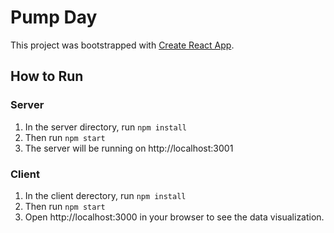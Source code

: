 # Pump Day

This project was bootstrapped with [Create React App](https://github.com/facebook/create-react-app).

## How to Run

### Server

1. In the server directory, run `npm install`
2. Then run `npm start`
3. The server will be running on http://localhost:3001

### Client

1. In the client derectory, run `npm install`
2. Then run `npm start`
3. Open http://localhost:3000 in your browser to see the data visualization.
